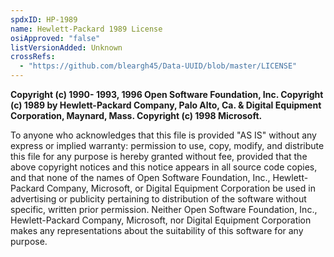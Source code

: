 ```yaml
---
spdxID: HP-1989
name: Hewlett-Packard 1989 License
osiApproved: "false"
listVersionAdded: Unknown
crossRefs: 
  - "https://github.com/bleargh45/Data-UUID/blob/master/LICENSE"
---
```


**Copyright (c) 1990- 1993, 1996 Open Software Foundation, Inc. Copyright (c) 1989 by Hewlett-Packard Company, Palo Alto, Ca. & Digital Equipment Corporation, Maynard, Mass. Copyright (c) 1998 Microsoft.**

To anyone who acknowledges that this file is provided "AS IS" without any express or implied warranty: permission to use, copy, modify, and distribute this file for any purpose is hereby granted without fee, provided that the above copyright notices and this notice appears in all source code copies, and that none of the names of Open Software Foundation, Inc., Hewlett-Packard Company, Microsoft, or Digital Equipment Corporation be used in advertising or publicity pertaining to distribution of the software without specific, written prior permission. Neither Open Software Foundation, Inc., Hewlett-Packard Company, Microsoft, nor Digital Equipment Corporation makes any representations about the suitability of this software for any purpose.
